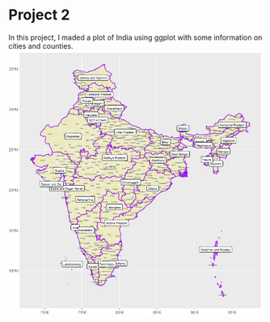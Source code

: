 # Project 2

In this project, I maded a plot of India using ggplot with some information on cities and counties.
![](india.png)
